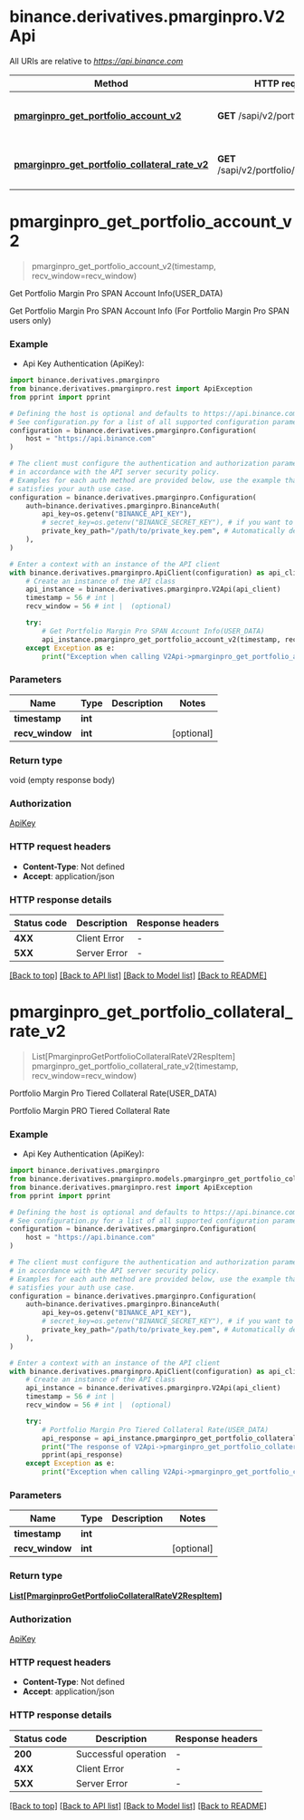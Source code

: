 # binance.derivatives.pmarginpro.V2Api

All URIs are relative to *https://api.binance.com*

Method | HTTP request | Description
------------- | ------------- | -------------
[**pmarginpro_get_portfolio_account_v2**](V2Api.md#pmarginpro_get_portfolio_account_v2) | **GET** /sapi/v2/portfolio/account | Get Portfolio Margin Pro SPAN Account Info(USER_DATA)
[**pmarginpro_get_portfolio_collateral_rate_v2**](V2Api.md#pmarginpro_get_portfolio_collateral_rate_v2) | **GET** /sapi/v2/portfolio/collateralRate | Portfolio Margin Pro Tiered Collateral Rate(USER_DATA)


# **pmarginpro_get_portfolio_account_v2**
> pmarginpro_get_portfolio_account_v2(timestamp, recv_window=recv_window)

Get Portfolio Margin Pro SPAN Account Info(USER_DATA)

Get Portfolio Margin Pro SPAN Account Info (For Portfolio Margin Pro SPAN users only)

### Example

* Api Key Authentication (ApiKey):

```python
import binance.derivatives.pmarginpro
from binance.derivatives.pmarginpro.rest import ApiException
from pprint import pprint

# Defining the host is optional and defaults to https://api.binance.com
# See configuration.py for a list of all supported configuration parameters.
configuration = binance.derivatives.pmarginpro.Configuration(
    host = "https://api.binance.com"
)

# The client must configure the authentication and authorization parameters
# in accordance with the API server security policy.
# Examples for each auth method are provided below, use the example that
# satisfies your auth use case.
configuration = binance.derivatives.pmarginpro.Configuration(
    auth=binance.derivatives.pmarginpro.BinanceAuth(
        api_key=os.getenv("BINANCE_API_KEY"),
        # secret_key=os.getenv("BINANCE_SECRET_KEY"), # if you want to use HMAC auth
        private_key_path="/path/to/private_key.pem", # Automatically detects RSA/Ed25519 private keys
    ),
)

# Enter a context with an instance of the API client
with binance.derivatives.pmarginpro.ApiClient(configuration) as api_client:
    # Create an instance of the API class
    api_instance = binance.derivatives.pmarginpro.V2Api(api_client)
    timestamp = 56 # int | 
    recv_window = 56 # int |  (optional)

    try:
        # Get Portfolio Margin Pro SPAN Account Info(USER_DATA)
        api_instance.pmarginpro_get_portfolio_account_v2(timestamp, recv_window=recv_window)
    except Exception as e:
        print("Exception when calling V2Api->pmarginpro_get_portfolio_account_v2: %s\n" % e)
```



### Parameters


Name | Type | Description  | Notes
------------- | ------------- | ------------- | -------------
 **timestamp** | **int**|  | 
 **recv_window** | **int**|  | [optional] 

### Return type

void (empty response body)

### Authorization

[ApiKey](../README.md#ApiKey)

### HTTP request headers

 - **Content-Type**: Not defined
 - **Accept**: application/json

### HTTP response details

| Status code | Description | Response headers |
|-------------|-------------|------------------|
**4XX** | Client Error |  -  |
**5XX** | Server Error |  -  |

[[Back to top]](#) [[Back to API list]](../README.md#documentation-for-api-endpoints) [[Back to Model list]](../README.md#documentation-for-models) [[Back to README]](../README.md)

# **pmarginpro_get_portfolio_collateral_rate_v2**
> List[PmarginproGetPortfolioCollateralRateV2RespItem] pmarginpro_get_portfolio_collateral_rate_v2(timestamp, recv_window=recv_window)

Portfolio Margin Pro Tiered Collateral Rate(USER_DATA)

Portfolio Margin PRO Tiered Collateral Rate

### Example

* Api Key Authentication (ApiKey):

```python
import binance.derivatives.pmarginpro
from binance.derivatives.pmarginpro.models.pmarginpro_get_portfolio_collateral_rate_v2_resp_item import PmarginproGetPortfolioCollateralRateV2RespItem
from binance.derivatives.pmarginpro.rest import ApiException
from pprint import pprint

# Defining the host is optional and defaults to https://api.binance.com
# See configuration.py for a list of all supported configuration parameters.
configuration = binance.derivatives.pmarginpro.Configuration(
    host = "https://api.binance.com"
)

# The client must configure the authentication and authorization parameters
# in accordance with the API server security policy.
# Examples for each auth method are provided below, use the example that
# satisfies your auth use case.
configuration = binance.derivatives.pmarginpro.Configuration(
    auth=binance.derivatives.pmarginpro.BinanceAuth(
        api_key=os.getenv("BINANCE_API_KEY"),
        # secret_key=os.getenv("BINANCE_SECRET_KEY"), # if you want to use HMAC auth
        private_key_path="/path/to/private_key.pem", # Automatically detects RSA/Ed25519 private keys
    ),
)

# Enter a context with an instance of the API client
with binance.derivatives.pmarginpro.ApiClient(configuration) as api_client:
    # Create an instance of the API class
    api_instance = binance.derivatives.pmarginpro.V2Api(api_client)
    timestamp = 56 # int | 
    recv_window = 56 # int |  (optional)

    try:
        # Portfolio Margin Pro Tiered Collateral Rate(USER_DATA)
        api_response = api_instance.pmarginpro_get_portfolio_collateral_rate_v2(timestamp, recv_window=recv_window)
        print("The response of V2Api->pmarginpro_get_portfolio_collateral_rate_v2:\n")
        pprint(api_response)
    except Exception as e:
        print("Exception when calling V2Api->pmarginpro_get_portfolio_collateral_rate_v2: %s\n" % e)
```



### Parameters


Name | Type | Description  | Notes
------------- | ------------- | ------------- | -------------
 **timestamp** | **int**|  | 
 **recv_window** | **int**|  | [optional] 

### Return type

[**List[PmarginproGetPortfolioCollateralRateV2RespItem]**](PmarginproGetPortfolioCollateralRateV2RespItem.md)

### Authorization

[ApiKey](../README.md#ApiKey)

### HTTP request headers

 - **Content-Type**: Not defined
 - **Accept**: application/json

### HTTP response details

| Status code | Description | Response headers |
|-------------|-------------|------------------|
**200** | Successful operation |  -  |
**4XX** | Client Error |  -  |
**5XX** | Server Error |  -  |

[[Back to top]](#) [[Back to API list]](../README.md#documentation-for-api-endpoints) [[Back to Model list]](../README.md#documentation-for-models) [[Back to README]](../README.md)

